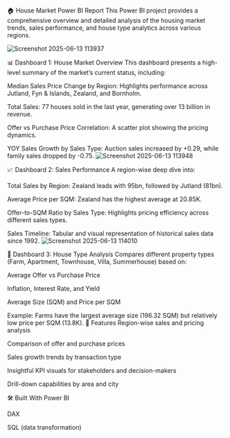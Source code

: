 🏠 House Market Power BI Report
This Power BI project provides a comprehensive overview and detailed analysis of the housing market trends, sales performance, and house type analytics across various regions.

![Screenshot 2025-06-13 113937](https://github.com/user-attachments/assets/07054323-3987-4830-a762-a5f0eaa1034d)

📊 Dashboard 1: House Market Overview
This dashboard presents a high-level summary of the market’s current status, including:

Median Sales Price Change by Region: Highlights performance across Jutland, Fyn & Islands, Zealand, and Bornholm.

Total Sales: 77 houses sold in the last year, generating over 13 billion in revenue.

Offer vs Purchase Price Correlation: A scatter plot showing the pricing dynamics.

YOY Sales Growth by Sales Type: Auction sales increased by +0.29, while family sales dropped by -0.75.
![Screenshot 2025-06-13 113948](https://github.com/user-attachments/assets/9970fb22-fc16-4192-a74e-da8f9f8ec3cc)

📈 Dashboard 2: Sales Performance
A region-wise deep dive into:

Total Sales by Region: Zealand leads with 95bn, followed by Jutland (81bn).

Average Price per SQM: Zealand has the highest average at 20.85K.

Offer-to-SQM Ratio by Sales Type: Highlights pricing efficiency across different sales types.

Sales Timeline: Tabular and visual representation of historical sales data since 1992.
![Screenshot 2025-06-13 114010](https://github.com/user-attachments/assets/d8515797-f1cb-4064-8105-1ecdbe166df3)

🏡 Dashboard 3: House Type Analysis
Compares different property types (Farm, Apartment, Townhouse, Villa, Summerhouse) based on:

Average Offer vs Purchase Price

Inflation, Interest Rate, and Yield

Average Size (SQM) and Price per SQM

Example: Farms have the largest average size (196.32 SQM) but relatively low price per SQM (13.8K).
📌 Features
Region-wise sales and pricing analysis

Comparison of offer and purchase prices

Sales growth trends by transaction type

Insightful KPI visuals for stakeholders and decision-makers

Drill-down capabilities by area and city

🛠 Built With
Power BI

DAX

SQL (data transformation)


